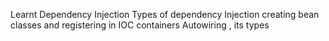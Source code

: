 Learnt Dependency Injection
Types of dependency Injection
creating bean classes and registering in IOC containers 
Autowiring , its types
